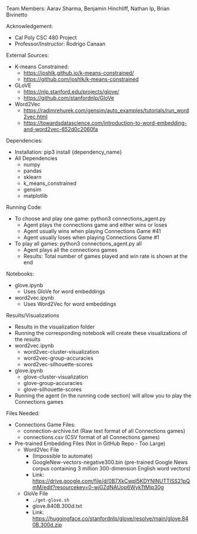 Team Members: Aarav Sharma, Benjamin Hinchliff, Nathan Ip, Brian Bivinetto

Acknowledgement:
- Cal Poly CSC 480 Project
- Professor/Instructor: Rodrigo Canaan

External Sources:
- K-means Constrained: 
    - https://joshlk.github.io/k-means-constrained/
    - https://github.com/joshlk/k-means-constrained
- GLoVE
    - https://nlp.stanford.edu/projects/glove/
    - https://github.com/stanfordnlp/GloVe
- Word2Vec
    - https://radimrehurek.com/gensim/auto_examples/tutorials/run_word2vec.html
    - https://towardsdatascience.com/introduction-to-word-embedding-and-word2vec-652d0c2060fa

Dependencies:
- Installation: pip3 install {dependency_name}
- All Dependencies
    - numpy
    - pandas
    - sklearn
    - k_means_constrained
    - gensim
    - matplotlib

Running Code:
- To choose and play one game: python3 connections_agent.py
    - Agent plays the connections game and either wins or loses
    - Agent usually wins when playing Connections Game #41 
    - Agent usually loses when playing Connections Game #1
- To play all games: python3 connections_agent.py all
    - Agent plays all the connections games
    - Results: Total number of games played and win rate is shown at the end

Notebooks:
- glove.ipynb
    - Uses GloVe for word embeddings
- word2vec.ipynb
    - Uses Word2Vec for word embeddings

Results/Visualizations
- Results in the visualization folder
- Running the corresponding notebook will create these visualizations of the results
- word2vec.ipynb
    - word2vec-cluster-visualization
    - word2vec-group-accuracies
    - word2vec-silhouette-scores
- glove.ipynb
    - glove-cluster-visualization
    - glove-group-accuracies
    - glove-silhouette-scores
- Running the agent (in the running code section) will allow you to play the Connections games

Files Needed:
- Connections Game Files:
    - connection-archive.txt (Raw text format of all Connections games)
    - connections.csv (CSV format of all Connections games)
- Pre-trained Embedding Files (Not in GitHub Repo - Too Large)
    - Word2Vec File
        - (Impossible to automate)
        - GoogleNew-vectors-negative300.bin (pre-trained Google News corpus containing 3 million 300-dimension English word vectors)
        - Link: https://drive.google.com/file/d/0B7XkCwpI5KDYNlNUTTlSS21pQmM/edit?resourcekey=0-wjGZdNAUop6WykTtMip30g
    - GloVe File
        - `./get-glove.sh`
        - glove.840B.300d.txt
        - Link: https://huggingface.co/stanfordnlp/glove/resolve/main/glove.840B.300d.zip
